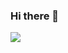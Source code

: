 ### Hi there 👋

[![](https://github-readme-stats.vercel.app/api?username=Psykka&hide=stars,issues&show_icons=true&theme=synthwave)](https://github.com/anuraghazra/github-readme-stats)
